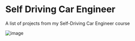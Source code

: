# Self Driving Car Engineer
A list of projects from my Self-Driving Car Engineer course

![image](https://user-images.githubusercontent.com/29335742/222955895-ae8bf979-9a70-457f-a208-c5795a9b8612.png)

